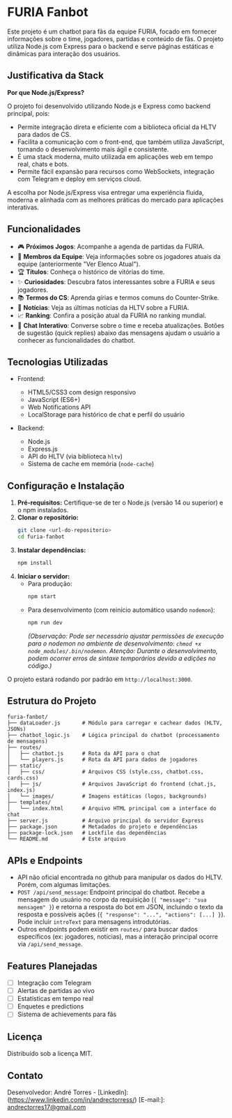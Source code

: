 # FURIA Fanbot

Este projeto é um chatbot para fãs da equipe FURIA, focado em fornecer informações sobre o time, jogadores, partidas e conteúdo de fãs. O projeto utiliza Node.js com Express para o backend e serve páginas estáticas e dinâmicas para interação dos usuários.

## Justificativa da Stack

**Por que Node.js/Express?**

O projeto foi desenvolvido utilizando Node.js e Express como backend principal, pois:
- Permite integração direta e eficiente com a biblioteca oficial da HLTV para dados de CS.
- Facilita a comunicação com o front-end, que também utiliza JavaScript, tornando o desenvolvimento mais ágil e consistente.
- É uma stack moderna, muito utilizada em aplicações web em tempo real, chats e bots.
- Permite fácil expansão para recursos como WebSockets, integração com Telegram e deploy em serviços cloud.

A escolha por Node.js/Express visa entregar uma experiência fluida, moderna e alinhada com as melhores práticas do mercado para aplicações interativas.

## Funcionalidades

- 🎮 **Próximos Jogos**: Acompanhe a agenda de partidas da FURIA.
- 👥 **Membros da Equipe**: Veja informações sobre os jogadores atuais da equipe (anteriormente "Ver Elenco Atual").
- 🏆 **Títulos**: Conheça o histórico de vitórias do time.
- ✨ **Curiosidades**: Descubra fatos interessantes sobre a FURIA e seus jogadores. 
- 📚 **Termos do CS**: Aprenda gírias e termos comuns do Counter-Strike.
- 📰 **Notícias**: Veja as últimas notícias da HLTV sobre a FURIA.
- 📈 **Ranking**: Confira a posição atual da FURIA no ranking mundial.
- 💬 **Chat Interativo**: Converse sobre o time e receba atualizações. Botões de sugestão (quick replies) abaixo das mensagens ajudam o usuário a conhecer as funcionalidades do chatbot.

## Tecnologias Utilizadas

- Frontend:
  - HTML5/CSS3 com design responsivo
  - JavaScript (ES6+)
  - Web Notifications API
  - LocalStorage para histórico de chat e perfil do usuário
  
- Backend:
  - Node.js
  - Express.js
  - API do HLTV (via biblioteca `hltv`)
  - Sistema de cache em memória (`node-cache`)

## Configuração e Instalação

1.  **Pré-requisitos:** Certifique-se de ter o Node.js (versão 14 ou superior) e o npm instalados.
2.  **Clonar o repositório:**
    ```bash
    git clone <url-do-repositorio>
    cd furia-fanbot
    ```
3.  **Instalar dependências:**
    ```bash
    npm install
    ```
4.  **Iniciar o servidor:**
    - Para produção:
      ```bash
      npm start
      ```
    - Para desenvolvimento (com reinício automático usando `nodemon`):
      ```bash
      npm run dev 
      ```
      *(Observação: Pode ser necessário ajustar permissões de execução para o nodemon no ambiente de desenvolvimento: `chmod +x node_modules/.bin/nodemon`. Atenção: Durante o desenvolvimento, podem ocorrer erros de sintaxe temporários devido a edições no código.)*

O projeto estará rodando por padrão em `http://localhost:3000`.

## Estrutura do Projeto

```
furia-fanbot/
├── dataLoader.js       # Módulo para carregar e cachear dados (HLTV, JSONs)
├── chatbot_logic.js    # Lógica principal do chatbot (processamento de mensagens)
├── routes/
│   ├── chatbot.js      # Rota da API para o chat
│   └── players.js      # Rota da API para dados de jogadores
├── static/
│   ├── css/            # Arquivos CSS (style.css, chatbot.css, cards.css)
│   ├── js/             # Arquivos JavaScript do frontend (chat.js, index.js)
│   └── images/         # Imagens estáticas (logos, backgrounds)
├── templates/
│   └── index.html      # Arquivo HTML principal com a interface do chat
├── server.js           # Arquivo principal do servidor Express
├── package.json        # Metadados do projeto e dependências
├── package-lock.json   # Lockfile das dependências
└── README.md           # Este arquivo
```

## APIs e Endpoints
-   API não oficial encontrada no github para manipular os dados do HLTV. Porém, com algumas limitações.
-   `POST /api/send_message`: Endpoint principal do chatbot. Recebe a mensagem do usuário no corpo da requisição (`{ "message": "sua mensagem" }`) e retorna a resposta do bot em JSON, incluindo o texto da resposta e possíveis ações (`{ "response": "...", "actions": [...] }`). Pode incluir `introText` para mensagens introdutórias.
-   Outros endpoints podem existir em `routes/` para buscar dados específicos (ex: jogadores, notícias), mas a interação principal ocorre via `/api/send_message`.

## Features Planejadas

- [ ] Integração com Telegram
- [ ] Alertas de partidas ao vivo
- [ ] Estatísticas em tempo real
- [ ] Enquetes e predictions
- [ ] Sistema de achievements para fãs

## Licença

Distribuído sob a licença MIT.

## Contato

Desenvolvedor:
André Torres - [LinkedIn]: (https://www.linkedin.com/in/andrectorress/) 
               [E-mail:]: andrectorres17@gmail.com

